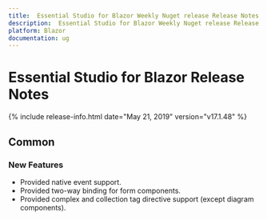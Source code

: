 ```yaml
---
title:  Essential Studio for Blazor Weekly Nuget release Release Notes  
description:  Essential Studio for Blazor Weekly Nuget release Release Notes  
platform: Blazor
documentation: ug
---
```


#  Essential Studio for Blazor  Release Notes  

{% include release-info.html date="May 21, 2019"  version="v17.1.48" %} 

## Common

### New Features

- Provided native event support.
- Provided two-way binding for form components.
- Provided complex and collection tag directive support (except diagram components).
